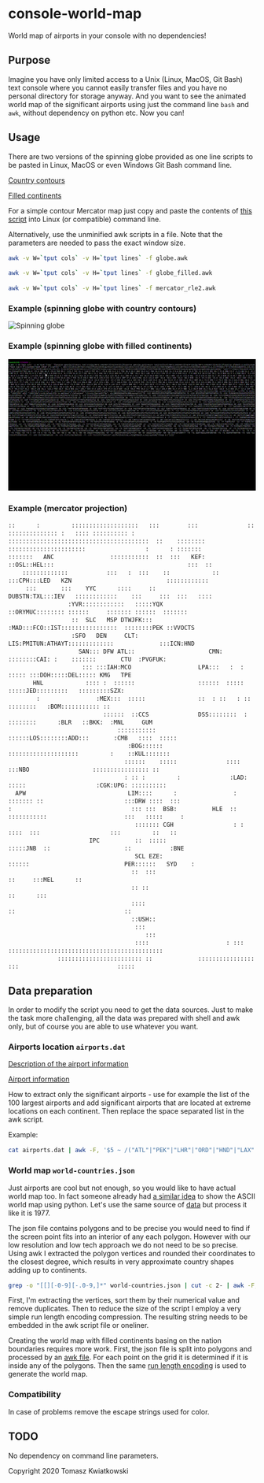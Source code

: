# console-world-map

World map of airports in your console with no dependencies!

## Purpose

Imagine you have only limited access to a Unix (Linux, MacOS, Git Bash) text console where you cannot easily transfer files and you have no personal directory for storage anyway. And you want to see the animated world map of the significant airports using just the command line `bash` and `awk`, without dependency on python etc. Now you can!

## Usage

There are two versions of the spinning globe provided as one line scripts to be pasted in Linux, MacOS or even Windows Git Bash command line.

[Country contours](globe_one_line.sh)

[Filled continents](globe_filled_one_line.sh)

For a simple contour Mercator map just copy and paste the contents of [this script](mercator_one_line.sh) into Linux (or compatible) command line.

Alternatively, use the unminified awk scripts in a file. Note that the parameters are needed to pass the exact window size.

```bash
awk -v W=`tput cols` -v H=`tput lines` -f globe.awk
```

```bash
awk -v W=`tput cols` -v H=`tput lines` -f globe_filled.awk
```

```bash
awk -v W=`tput cols` -v H=`tput lines` -f mercator_rle2.awk
```

### Example (spinning globe with country contours)

![Spinning globe](globe.gif)

### Example (spinning globe with filled continents)

![Spinning globe filled](globe_filled.gif)

### Example (mercator projection)

```
::      :         :::::::::::::::::::   :::        :::              ::       :::::::::::::: :   :::: :::::::::: :
::::::::::::::::::::::::::::::::::::::::  ::    ::::::::        ::::::::::::::::::::::                 :      : :::::::
:::::::   ANC                :::::::::::  ::  :::   KEF:     ::OSL::HEL:::                                      :::  ::
    :::::::::::::           :::   :  :::    ::            :: :::CPH:::LED   KZN                           ::::::::::::
     :::       :::    YYC      ::::     ::               DUBSTN:TXL:::IEV   ::::::::::::    :::     :::  :::   ::::
                 :YVR::::::::::::   :::::YQX              ::ORYMUC:::::::: ::::::     ::::::: ::::::  :::::::
                  ::  SLC   MSP DTWJFK:::                :MAD:::FCO::IST::::::::::::::::  ::::::::PEK ::VVOCTS
                  :SFO   DEN     CLT:                   LIS:PMITUN:ATHAYT:::::::::::::             :::ICN:HND
                    SAN::: DFW ATL::                     CMN: ::::::::CAI: :    :::::::       CTU  :PVGFUK:
                     ::: :::IAH:MCO                   LPA:::   :  : ::::: :::DOH:::::DEL::::: KMG   TPE
       HNL            :::: :  ::::::                  ::::::  ::::: :::::JED:::::::::   :::::::::SZX:
        :                :MEX:::  :::::               ::  : ::   : ::   ::::::::   :BOM::::::::::: ::
                           ::::::  ::CCS              DSS::::::::  :  ::::::::      :BLR   ::BKK:  :MNL     GUM
                               :::::::::::             ::::::LOS::::::::ADD:::       :CMB   ::::  :::::
                                  :BOG::::::             ::::::::::::::::::::         :    ::KUL:::::::
                                 ::::::    :::::              ::::   :::NBO                  :::::::::::::::: ::
                                 : :: :         :              :LAD: :::::                    :CGK:UPG: ::::::::::
  APW                             LIM::::      :                :  ::::::: ::                       :::DRW ::::  :::
:                                  ::: :::  BSB:          HLE  :: :::::::::::                      :::   :::::     :
                                    ::::::: CGH                 : : ::::  :::                    :::         ::   ::
                       IPC          ::  :::::                   :::::JNB  ::                     ::           :BNE
                                    SCL EZE:                     ::::::                           PER::::::   SYD    :
                                   ::  :::                                                        ::     :::MEL      ::
                                   :: ::                                                                    ::      :::
                                   ::::                                           ::                               ::
                                   ::USH::
                                    :::
                                       :::
                                    ::::                      : :::   ::::::::::::::::::::::::::::::::::::::::::::
              :::::::::::::::::::::::: ::             ::::::::::::::::            :::                            ::::: 
```

## Data preparation

In order to modify the script you need to get the data sources. Just to make the task more challenging, all the data was prepared with shell and awk only, but of course you are able to use whatever you want.

### Airports location `airports.dat` 

[Description of the airport information](https://openflights.org/data.html)

[Airport information](https://raw.githubusercontent.com/jpatokal/openflights/master/data/airports.dat)

How to extract only the significant airports - use for example the list of the 100 largest airports and add significant airports that are located at extreme locations on each continent. Then replace the space separated list in the awk script.

Example:

```bash
cat airports.dat | awk -F, '$5 ~ /("ATL"|"PEK"|"LHR"|"ORD"|"HND"|"LAX"|"CDG"|"DFW"|"FRA"|"HKG"|"DEN"|"DXB"|"CGK"|"AMS"|"MAD"|"BKK"|"JFK"|"SIN"|"CAN"|"LAS"|"PVG"|"SFO"|"PHX"|"IAH"|"CLT"|"MIA"|"MUC"|"KUL"|"FCO"|"IST"|"SYD"|"MCO"|"ICN"|"DEL"|"BCN"|"LGW"|"EWR"|"YYZ"|"SHA"|"MSP"|"SEA"|"DTW"|"PHL"|"BOM"|"GRU"|"MNL"|"CTU"|"BOS"|"SZX"|"MEL"|"NRT"|"ORY"|"MEX"|"DME"|"AYT"|"TPE"|"ZRH"|"LGA"|"FLL"|"IAD"|"PMI"|"CPH"|"SVO"|"BWI"|"KMG"|"VIE"|"OSL"|"JED"|"BNE"|"SLC"|"DUS"|"BOG"|"MXP"|"JNB"|"ARN"|"MAN"|"MDW"|"DCA"|"BRU"|"DUB"|"GMP"|"DOH"|"STN"|"HGH"|"CJU"|"YVR"|"TXL"|"SAN"|"TPA"|"CGH"|"BSB"|"CTS"|"XMN"|"RUH"|"FUK"|"GIG"|"HEL"|"LIS"|"ATH"|"AKL"|"KRK"|"LED"|"CAI"|"AEP"|"EZE"|"MVD"|"LIM"|"USH"|"CCS"|"BSB"|"SCL"|"DSS"|"CMN"|"CTA"|"TUN"|"KEF"|"KZN"|"MLA"|"CMB"|"BLR"|"PER"|"UPG"|"VVO"|"LOS"|"ADD"|"NBO"|"LAD"|"YQX"|"HNL"|"IPC"|"GUM"|"IEV"|"APW"|"HLE"|"LPA"|"DRW"|"YYC"|"ANC")/ {printf("%s %.1f %.1f ",substr($5,2,3), $7, $8);}'
```

### World map `world-countries.json`

Just airports are cool but not enough, so you would like to have actual world map too. In fact someone already had [a similar idea](https://stackoverflow.com/questions/55406036/creating-an-ascii-art-world-map) to show the ASCII world map using python. Let's use the same source of [data](https://raw.githubusercontent.com/python-visualization/folium/master/examples/data/world-countries.json) but process it like it is 1977.

The json file contains polygons and to be precise you would need to find if the screen point fits into an interior of any each polygon. However with our low resolution and low tech approach we do not need to be so precise. Using awk I extracted the polygon vertices and rounded their coordinates to the closest degree, which results in very approximate country shapes adding up to continents. 

```bash
grep -o "[[][-0-9][-.0-9,]*" world-countries.json | cut -c 2- | awk -F, '{printf("%d %d\n",$2,$1)}' | sort --key=2,2 -n | sort -s -n | uniq | awk -f rle2.awk | tr "\n" " " > rle2.txt
```

First, I'm extracting the vertices, sort them by their numerical value and remove duplicates. Then to reduce the size of the script I employ a very simple run length encoding compression. The resulting string needs to be embedded in the awk script file or oneliner.

Creating the world map with filled continents basing on the nation boundaries requires more work. First, the json file is split into polygons and processed by an [awk file](find_interior.awk). For each point on the grid it is determined if it is inside any of the polygons. Then the same [run length encoding](rle2.awk) is used to generate the world map.

### Compatibility

In case of problems remove the escape strings used for color. 

## TODO

No dependency on command line parameters.


Copyright 2020 Tomasz Kwiatkowski




